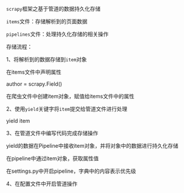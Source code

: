 `scrapy`框架之基于管道的数据持久化存储

`items`文件：存储解析到的页面数据

`pipelines`文件：处理持久化存储的相关操作



存储流程：

1、将解析到的数据存储到`item`对象

在items文件中声明属性

author = scrapy.Field()

在爬虫文件中创建item对象，赋值给items文件中的属性

2、使用`yield`关键字将`item`提交给管道文件进行处理

yield item

3、在管道文件中编写代码完成存储操作

yield的数据在Pipeline中接收item对象，并将对象中的数据进行持久化存储

在pipeline中通过item对象，获取属性值

在settings.py中开启pipeline，字典中的内容表示优先级

4、在配置文件中开启管道操作